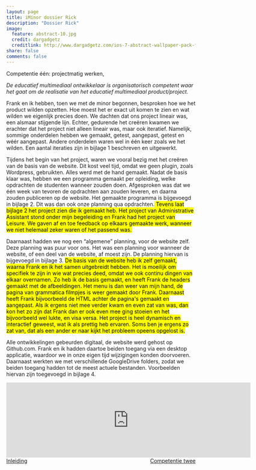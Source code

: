 ```yaml
---
layout: page
title: iMinor dossier Rick
description: "Dossier Rick"
image:
  feature: abstract-10.jpg
  credit: dargadgetz
  creditlink: http://www.dargadgetz.com/ios-7-abstract-wallpaper-pack-for-iphone-5-and-ipod-touch-retina/
share: false
comments: false
---
```

Competentie één: projectmatig werken,

<i>De educatief multimediaal ontwikkelaar is organisatorisch competent waar het gaat om de realisatie van het educatief multimediaal product/project.</i>

Frank en ik hebben, toen we met de minor begonnen, besproken hoe we het product wilden opzetten. Hoe moest het er exact uit komen te zien en wat wilden we eigenlijk precies doen. We dachten dat ons project lineair was, een alsmaar stijgende lijn. Echter, gedurende het creëren kwamen we erachter dat het project niet alleen lineair was, maar ook iteratief. Namelijk, sommige onderdelen hebben we gemaakt, getest, aangepast, getest en wéér aangepast. Andere onderdelen waren wel in één keer zoals we het wilden. Een aantal iteraties zijn in bijlage 1 beschreven en uitgewerkt. 

Tijdens het begin van het project, waren we vooral bezig met het creëren van de basis van de website. Dit kost veel tijd, omdat we geen plugin, zoals Wordpress, gebruikten. Alles werd met de hand gemaakt. Nadat de basis klaar was, hebben we een programma gemaakt per opleiding, welke opdrachten de studenten wanneer zouden doen. Afgesproken was dat we één week van tevoren de opdrachten aan zouden leveren, en daarna zouden publiceren op de website. Het gemaakte programma is bijgevoegd in bijlage 2. Dit was dan ook onze planning qua opdrachten.<mark> Tevens laat bijlage 2 het project zien die ik gemaakt heb. Het project van Administrative Assistant stond onder mijn begeleiding en Frank had het project van Leisure. We gaven af en toe feedback op elkaars gemaakte werk, wanneer we niet helemaal zeker waren of het passend was.

Daarnaast hadden we nog een “algemene” planning, voor de website zelf. Deze planning was puur voor ons. Het was een planning voor wanneer de website, of een deel van de website, af moest zijn. De planning hiervan is bijgevoegd in bijlage 3. <mark>De basis van de website heb ik zelf gemaakt, waarna Frank en ik het samen uitgebreidt hebben. Het is moeilijk om specifiek te zijn in wie wat precies deed, omdat we ook continu dingen van elkaar overnamen. Zo heb ik de basis gemaakt, en heeft Frank de headers gemaakt met de afbeeldingen. Het menu is dan weer van mijn hand, de pagina van grammatica filmpjes is weer gemaakt door Frank. Daarnaast heeft Frank bijvoorbeeld de HTML achter de pagina's gemaakt en aangepast. Als ik ergens niet mee verder kwam en even zat van was, dan kon het zo zijn dat Frank dan er ook even mee ging stoeien en het bijvoorbeeld wel lukte, en visa versa. Het project is heel dynamisch en interactief geweest, wat ik als prettig heb ervaren. Soms ben je ergens zo zat van, dat als een ander er naar kijkt het probleem opeens opgelost is.

Alle ontwikkelingen gebeurden digitaal, de website werd gehost op Github.com. Frank en ik hadden daartoe beiden toegang via een desktop applicatie, waardoor we in onze eigen tijd wijzigingen konden doorvoeren. Daarnaast werkten we met verschillende GoogleDrive folders, zodat we beiden toegang hadden tot de meest actuele bestanden. Voorbeelden hiervan zijn toegevoegd in bijlage 4.



<iframe src="https://drive.google.com/embeddedfolderview?id=0BycjBNS3AKDWZTJXaVNMcnhBekE#list" width="650" height="200" frameborder="0"></iframe>



<div style="float: left"> 
<a href="{{ site.url }}/iminor-rick/introduction/" class="btn">Inleiding</a>
</div>

<div style="float: right"> 
<a href="{{ site.url }}/iminor-rick/competentie2/" class="btn">Competentie twee</a>
</div>
